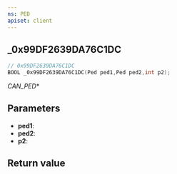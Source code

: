 ```yaml
---
ns: PED
apiset: client
---
```

## _0x99DF2639DA76C1DC

```c
// 0x99DF2639DA76C1DC
BOOL _0x99DF2639DA76C1DC(Ped ped1,Ped ped2,int p2);
```

_CAN_PED_*

## Parameters
* **ped1**:
* **ped2**:
* **p2**:

## Return value